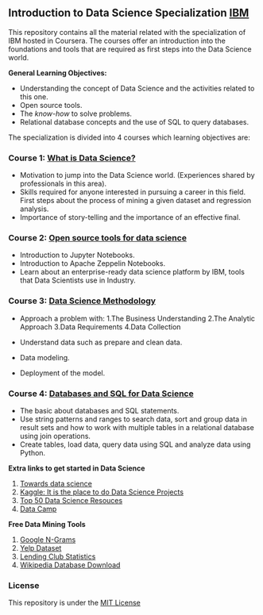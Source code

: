 ## Introduction to Data Science Specialization [IBM](https://www.coursera.org/specializations/introduction-data-science)

This repository contains all the material related with the specialization of IBM hosted in Coursera. The courses offer an introduction
into the foundations and tools that are required as first steps into the Data Science world.

**General Learning Objectives:**
- Understanding the concept of Data Science and the activities related to this one.
- Open source tools.
- The *know-how* to solve problems.
- Relational database concepts and the use of SQL to query databases.

The specialization is divided into 4 courses which learning objectives are:

### Course 1: [What is Data Science?](https://www.coursera.org/learn/what-is-datascience)

- Motivation to jump into the Data Science world. (Experiences shared by professionals in this area).
- Skills required for anyone interested in pursuing a career in this field. First steps about the process of mining a given dataset and regression analysis.
- Importance of story-telling and the importance of an effective final.

### Course 2: [Open source tools for data science](https://www.coursera.org/learn/open-source-tools-for-data-science)

- Introduction to Jupyter Notebooks.
- Introduction to Apache Zeppelin Notebooks.
- Learn about an enterprise-ready data science platform by IBM, tools that Data Scientists use in Industry.

### Course 3: [Data Science Methodology](https://www.coursera.org/learn/data-science-methodology)

- Approach a problem with:
1.The Business Understanding
2.The Analytic Approach 
3.Data Requirements
4.Data Collection

- Understand data such as prepare and clean data.
- Data modeling.
- Deployment of the model.

### Course 4: [Databases and SQL for Data Science](https://www.coursera.org/learn/sql-data-science)

- The basic about databases and SQL statements.
- Use string patterns and ranges to search data, sort and group data in result sets and how to work with multiple tables in a relational database using join operations.
- Create tables, load data, query data using SQL and analyze data using Python.

**Extra links to get started in Data Science**

1. [Towards data science](https://towardsdatascience.com/)
2. [Kaggle: It is the place to do Data Science Projects](https://www.kaggle.com/)
3. [Top 50 Data Science Resouces](https://www.ngdata.com/top-data-science-resources/)
4. [Data Camp](https://www.datacamp.com/projects)

**Free Data Mining Tools**
1. [Google N-Grams](https://aws.amazon.com/datasets/google-books-ngrams/)
2. [Yelp Dataset](https://www.yelp.com/dataset)
3. [Lending Club Statistics](https://www.lendingclub.com/info/download-data.action)
4. [Wikipedia Database Download](https://en.wikipedia.org/wiki/Wikipedia:Database_download#English-language_Wikipedia)

### License

This repository is under the [MIT License](https://choosealicense.com/licenses/mit/)

